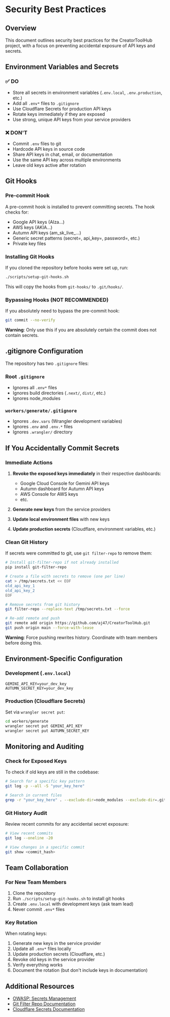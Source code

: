 # Security Best Practices

## Overview

This document outlines security best practices for the CreatorToolHub project, with a focus on preventing accidental exposure of API keys and secrets.

## Environment Variables and Secrets

### ✅ DO

- Store all secrets in environment variables (`.env.local`, `.env.production`, etc.)
- Add all `.env*` files to `.gitignore`
- Use Cloudflare Secrets for production API keys
- Rotate keys immediately if they are exposed
- Use strong, unique API keys from your service providers

### ❌ DON'T

- Commit `.env` files to git
- Hardcode API keys in source code
- Share API keys in chat, email, or documentation
- Use the same API key across multiple environments
- Leave old keys active after rotation

## Git Hooks

### Pre-commit Hook

A pre-commit hook is installed to prevent committing secrets. The hook checks for:

- Google API keys (AIza...)
- AWS keys (AKIA...)
- Autumn API keys (am_sk_live_...)
- Generic secret patterns (secret=, api_key=, password=, etc.)
- Private key files

### Installing Git Hooks

If you cloned the repository before hooks were set up, run:

```bash
./scripts/setup-git-hooks.sh
```

This will copy the hooks from `git-hooks/` to `.git/hooks/`.

### Bypassing Hooks (NOT RECOMMENDED)

If you absolutely need to bypass the pre-commit hook:

```bash
git commit --no-verify
```

**Warning**: Only use this if you are absolutely certain the commit does not contain secrets.

## .gitignore Configuration

The repository has two `.gitignore` files:

### Root `.gitignore`
- Ignores all `.env*` files
- Ignores build directories (`.next/`, `dist/`, etc.)
- Ignores node_modules

### `workers/generate/.gitignore`
- Ignores `.dev.vars` (Wrangler development variables)
- Ignores `.env` and `.env.*` files
- Ignores `.wrangler/` directory

## If You Accidentally Commit Secrets

### Immediate Actions

1. **Revoke the exposed keys immediately** in their respective dashboards:
   - Google Cloud Console for Gemini API keys
   - Autumn dashboard for Autumn API keys
   - AWS Console for AWS keys
   - etc.

2. **Generate new keys** from the service providers

3. **Update local environment files** with new keys

4. **Update production secrets** (Cloudflare, environment variables, etc.)

### Clean Git History

If secrets were committed to git, use `git filter-repo` to remove them:

```bash
# Install git-filter-repo if not already installed
pip install git-filter-repo

# Create a file with secrets to remove (one per line)
cat > /tmp/secrets.txt << EOF
old_api_key_1
old_api_key_2
EOF

# Remove secrets from git history
git filter-repo --replace-text /tmp/secrets.txt --force

# Re-add remote and push
git remote add origin https://github.com/aj47/CreatorToolHub.git
git push origin main --force-with-lease
```

**Warning**: Force pushing rewrites history. Coordinate with team members before doing this.

## Environment-Specific Configuration

### Development (`.env.local`)

```
GEMINI_API_KEY=your_dev_key
AUTUMN_SECRET_KEY=your_dev_key
```

### Production (Cloudflare Secrets)

Set via `wrangler secret put`:

```bash
cd workers/generate
wrangler secret put GEMINI_API_KEY
wrangler secret put AUTUMN_SECRET_KEY
```

## Monitoring and Auditing

### Check for Exposed Keys

To check if old keys are still in the codebase:

```bash
# Search for a specific key pattern
git log -p --all -S "your_key_here"

# Search in current files
grep -r "your_key_here" . --exclude-dir=node_modules --exclude-dir=.git
```

### Git History Audit

Review recent commits for any accidental secret exposure:

```bash
# View recent commits
git log --oneline -20

# View changes in a specific commit
git show <commit_hash>
```

## Team Collaboration

### For New Team Members

1. Clone the repository
2. Run `./scripts/setup-git-hooks.sh` to install git hooks
3. Create `.env.local` with development keys (ask team lead)
4. Never commit `.env*` files

### Key Rotation

When rotating keys:

1. Generate new keys in the service provider
2. Update all `.env*` files locally
3. Update production secrets (Cloudflare, etc.)
4. Revoke old keys in the service provider
5. Verify everything works
6. Document the rotation (but don't include keys in documentation)

## Additional Resources

- [OWASP: Secrets Management](https://cheatsheetseries.owasp.org/cheatsheets/Secrets_Management_Cheat_Sheet.html)
- [Git Filter Repo Documentation](https://github.com/newren/git-filter-repo)
- [Cloudflare Secrets Documentation](https://developers.cloudflare.com/workers/platform/environment-variables/#secrets-on-cloudflare)

